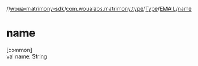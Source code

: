 //[woua-matrimony-sdk](../../../../index.md)/[com.woualabs.matrimony.type](../../index.md)/[Type](../index.md)/[EMAIL](index.md)/[name](name.md)

# name

[common]\
val [name](name.md): [String](https://kotlinlang.org/api/latest/jvm/stdlib/kotlin/-string/index.html)
